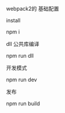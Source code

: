 webpack2的 基础配置


install

  npm i


dll 公共库编译

  npm run dll


开发模式

  npm run dev


发布

  npm run build

